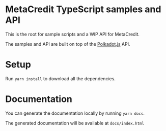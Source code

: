 # MetaCredit TypeScript samples and API

This is the root for sample scripts and a WIP API for MetaCredit.

The samples and API are built on top of the [Polkadot.js](https://polkadot.js.org/docs/) API.

# Setup

Run `yarn install` to download all the dependencies.

# Documentation

You can generate the documentation locally by running `yarn docs`.

The generated documentation will be available at `docs/index.html`
